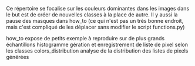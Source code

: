 Ce répertoire se focalise sur les couleurs dominantes dans les images dans le but est de créer de nouvelles classes à la place de autre. Il y aussi la pause des masques dans how_to (ce qui n'est pas un très bonne endroit, mais c'est compliqué de les déplacer sans modifier le script functions.py)

how_to expose de petits exemple à reproduire sur de plus grands échantillons
histogramme gération et enregistrement de liste de pixel selon les classes
colors_distribution analyse de la distribution des listes de pixels générées
